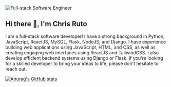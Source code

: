 ![Full-stack Software Engineer]([https://images.pexels.com/photos/2330644/pexels-photo-6330644.jpeg](https://www.google.com/url?sa=i&url=https%3A%2F%2Fwww.behance.net%2Fgallery%2F68097599%2FBanner-Images-for-Coding-Challenges&psig=AOvVaw1dbzEz4BtsWTUi-be3mfFa&ust=1721036863365000&source=images&cd=vfe&opi=89978449&ved=0CBQQjRxqFwoTCOiFyImgpocDFQAAAAAdAAAAABAE))
## Hi there 👋, I'm Chris Ruto

I am a full-stack software developer!
I have a strong background in Python, JavaScript, ReactJS, MySQL, Flask, NodeJS, and Django. I have experience building web applications using JavaScript, HTML, and CSS, as well as creating engaging web interfaces using ReactJS and TailwindCSS. I also develop efficient backend systems using Django or Flask. If you're looking for a skilled developer to bring your ideas to life, please don't hesitate to reach out.


[![Anurag's GitHub stats](https://github-readme-stats.vercel.app/api?username=ckorir)](https://github.com/anuraghazra/github-readme-stats)

<!--
**ckorir/ckorir** is a ✨ _special_ ✨ repository because its `README.md` (this file) appears on your GitHub profile.

Here are some ideas to get you started:

- 🔭 I’m currently working on ...
- 🌱 I’m currently learning ...
- 👯 I’m looking to collaborate on ...
- 🤔 I’m looking for help with ...
- 💬 Ask me about ...
- 📫 How to reach me: ...
- 😄 Pronouns: ...
- ⚡ Fun fact: ...
-->
